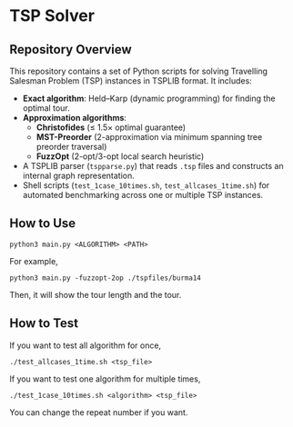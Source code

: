 # TSP Solver

## Repository Overview
This repository contains a set of Python scripts for solving Travelling Salesman Problem (TSP) instances in TSPLIB format. It includes:
- **Exact algorithm**: Held–Karp (dynamic programming) for finding the optimal tour.
- **Approximation algorithms**:
  - **Christofides** (≤ 1.5× optimal guarantee)
  - **MST-Preorder** (2-approximation via minimum spanning tree preorder traversal)
  - **FuzzOpt** (2-opt/3-opt local search heuristic)
- A TSPLIB parser (`tspparse.py`) that reads `.tsp` files and constructs an internal graph representation.
- Shell scripts (`test_1case_10times.sh`, `test_allcases_1time.sh`) for automated benchmarking across one or multiple TSP instances.

## How to Use
``` 
python3 main.py <ALGORITHM> <PATH>
```
For example, 
```
python3 main.py -fuzzopt-2op ./tspfiles/burma14
```
Then, it will show the tour length and the tour.

## How to Test
If you want to test all algorithm for once,
``` 
./test_allcases_1time.sh <tsp_file>
```

If you want to test one algorithm for multiple times,
``` 
./test_1case_10times.sh <algorithm> <tsp_file>
```

You can change the repeat number if you want.
